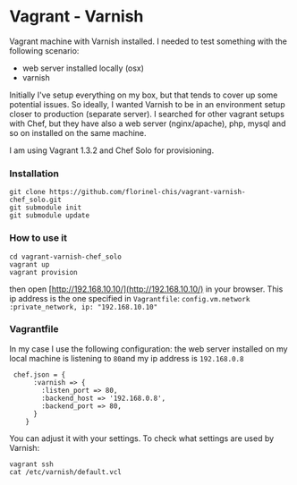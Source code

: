 Vagrant - Varnish
=========================

Vagrant machine with Varnish installed. I needed to test something with the following scenario:
- web server installed locally (osx)
- varnish

Initially I've setup everything on my box, but that tends to cover up some potential issues. 
So ideally, I wanted Varnish to be in an environment setup closer to production (separate server). 
I searched for other vagrant setups with Chef, but they have also a web server (nginx/apache), 
php, mysql and so on installed on the same machine.

I am using Vagrant 1.3.2 and Chef Solo for provisioning.
### Installation

```
git clone https://github.com/florinel-chis/vagrant-varnish-chef_solo.git
git submodule init
git submodule update
```

### How to use it
```
cd vagrant-varnish-chef_solo
vagrant up
vagrant provision
```
then open [http://192.168.10.10/](http://192.168.10.10/) in your browser. This ip address is the one specified in `Vagrantfile`: `config.vm.network :private_network, ip: "192.168.10.10"`

### Vagrantfile
In my case I use the following configuration: the web server installed on my local machine is listening to `80`and my ip address is `192.168.0.8`
```
 chef.json = {
      :varnish => {
        :listen_port => 80,
        :backend_host => '192.168.0.8',
        :backend_port => 80,
      }
    }
```

You can adjust it with your settings. To check what settings are used by Varnish:

```
vagrant ssh
cat /etc/varnish/default.vcl
```


